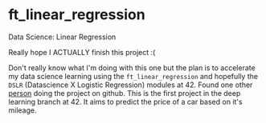 # ft_linear_regression
Data Science: Linear Regression

Really hope I ACTUALLY finish this project :( 

Don't really know what I'm doing with this one but the plan is to accelerate my data science learning using the `ft_linear_regression` and hopefully the `DSLR` (Datascience X Logistic Regression) modules at 42.
Found one other [person](https://github.com/SpenderJ/Linear_Regression) doing the project on github.
This is the first project in the deep learning branch at 42. It aims to predict the price of a car based on it's mileage.
